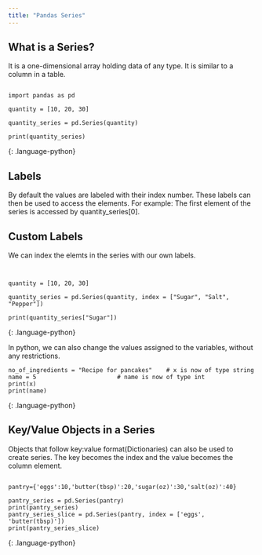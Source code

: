 ```yaml
---
title: "Pandas Series"
---
```


## What is a Series?

It is a one-dimensional array holding data of any type. It is similar to a column in a table.

~~~

import pandas as pd

quantity = [10, 20, 30]

quantity_series = pd.Series(quantity)

print(quantity_series)
~~~
{: .language-python}


## Labels

By default the values are labeled with their index number. These labels can then be used to access the elements. 
For example: The first element of the series is accessed by quantity_series[0].

## Custom Labels

We can index the elemts in the series with our own labels.

~~~


quantity = [10, 20, 30]

quantity_series = pd.Series(quantity, index = ["Sugar", "Salt", "Pepper"])

print(quantity_series["Sugar"])
~~~
{: .language-python}

In python, we can also change the values assigned to the variables, without any restrictions.

~~~
no_of_ingredients = "Recipe for pancakes"    # x is now of type string
name = 5                       # name is now of type int
print(x)
print(name)
~~~
{: .language-python}

## Key/Value Objects in a Series
Objects that follow key:value format(Dictionaries) can also be used to create series. The key becomes the index and the value becomes the column element.

~~~

pantry={'eggs':10,'butter(tbsp)':20,'sugar(oz)':30,'salt(oz)':40}

pantry_series = pd.Series(pantry)
print(pantry_series)
pantry_series_slice = pd.Series(pantry, index = ['eggs', 'butter(tbsp)'])
print(pantry_series_slice)
~~~
{: .language-python}

